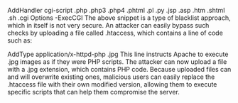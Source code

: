 AddHandler cgi-script .php .php3 .php4 .phtml .pl .py .jsp .asp .htm .shtml .sh .cgi
Options -ExecCGI
The above snippet is a type of blacklist approach, which in itself is not very secure. An attacker can easily bypass such checks by uploading a file called .htaccess, which contains a line of code such as:

AddType application/x-httpd-php .jpg
This line instructs Apache to execute .jpg images as if they were PHP scripts. The attacker can now upload a file with a .jpg extension, which contains PHP code. Because uploaded files can and will overwrite existing ones, malicious users can easily replace the .htaccess file with their own modified version, allowing them to execute specific scripts that can help them compromise the server.